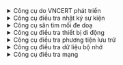 <details close>
<summary class="h6">Công cụ do VNCERT phát triển</summary>

<details close>
  <summary>0dayex-checker</summary>

0dayex-checker là công cụ kiểm tra lỗ hổng zeroday của Microsoft Exchange Server ([CVE-2022-41040](https://msrc.microsoft.com/update-guide/vulnerability/CVE-2022-41040) và [CVE-2022-41082](https://msrc.microsoft.com/update-guide/vulnerability/CVE-2022-41082)).

<details open>
  <summary>Hướng dẫn sử dụng 0dayex-checker</summary>

Tải xuống công cụ tại [đây](https://github.com/VNCERT-CC/0dayex-checker/releases):

![](images/Tools/VNCERT/0dayex/releases.png)

Chạy công cụ, nhập địa chỉ mail server vào ô đường dẫn và nhấn kiểm tra:

![](images/Tools/VNCERT/0dayex/15-23-55.png)

</details>
</details>

</details>

<details close>
<summary class="h6">Công cụ điều tra nhật ký sự kiện</summary>

<details close>
  <summary>Hayabusa</summary>

Hayabusa là một công cụ xử lý nhanh Windows Event Log, tạo timeline và tìm kiếm mối đe dọa do Yamato Security ở Nhật Bản phát triển. Nó được viết bằng Rust và hỗ trợ xử lý đa luồng. Hayabusa có thể chạy trên các hệ thống đang hoạt động để phân tích trực tiếp, bằng cách thu thập Event Logs từ một hoặc nhiều hệ thống để phân tích ngoại tuyến hoặc bằng cách chạy công cụ Hayabusa với Velociraptor để tìm kiếm mối đe dọa và ứng phó sự cố trên quy mô lớn. Báo cáo là một timeline trên CSV để dễ dàng phân tích trong Excel, Timeline Explorer, Elastic Stack, Timesketch, v.v...

![](images/Tools/Logs/Hayabusa/image-14-38-06.png)

Những chức năng chính của Hayabusa:

  * Săn lùng mối đe doạ trên quy mô doanh nghiệp trên nhiều nền tảng: Windows, Linux, MacOS,...
  * Tạo timeline dựa trên Windows Event Logs, hỗ trợ chuyển đổi Sigma rules thành Hayabusa rules.
  * Đánh giá, phân tích các kỹ thuật tấn công với MITRE ATT&CK Framework.
  * Phân tích trên Timeline Explorer, Elastic Stack, Excel,...

<details open>
  <summary>Hướng dẫn sử dụng Hayabusa</summary>

Tải xuống phiên bản mới nhất của Hayabusa tại [đây](https://github.com/Yamato-Security/hayabusa/releases).

Mở cửa sổ CMD/Powershell hoặc Windows Terminal, sau đó chạy tập tin thực thi.

Các option chính của Hayabusa:

```powershell
csv-timeline: Lưu timeline ở định dạng CSV.
json-timeline: Lưu timeline ở định dạng JSON/JSONL.
logon-summary: Xuất ra báo cáo tổng hợp về các lần logon trên hệ thống.
metrics: Xuất ra các chỉ số và tỉ lệ các sự kiện dựa trên Event ID.
pivot-keywords-list: Xuất ra các từ khoá nghi vấn cần điều tra
update-rules: Cập nhật tập luật từ Github.
level-tuning: Chỉnh sửa mức độ cảnh báo.
list-profiles: Hiển thị các output profiles có sẵn.
set-default-profile: Chỉnh sửa profile mặc định.
```

```powershell
Usage:
  hayabusa.exe help <COMMAND>
  hayabusa.exe <COMMAND> [OPTIONS]

Commands:
  csv-timeline         Save the timeline in CSV format
  json-timeline        Save the timeline in JSON/JSONL format
  logon-summary        Print a summary of successful and failed logons
  metrics              Print event ID metrics
  pivot-keywords-list  Create a list of pivot keywords
  update-rules         Update to the latest rules in the hayabusa-rules github repository
  level-tuning         Tune alert levels (default: ./rules/config/level_tuning.txt)
  set-default-profile  Set default output profile
  list-contributors    Print the list of contributors
  list-profiles        List the output profiles
  help                 Print this message or the help of the given subcommand(s)

Options:
      --no-color  Disable color output
  -q, --quiet     Quiet mode: do not display the launch banner
```

Khởi động phần mềm:

![](images/Tools/Logs/Hayabusa/image-14-50-34.png)

Tổng kết sau khi chạy công cụ:

![](images/Tools/Logs/Hayabusa/image-14-51-01.png)

Báo cáo HTML được xuất ra:

![](images/Tools/Logs/Hayabusa/image-14-51-16.png)

![](images/Tools/Logs/Hayabusa/image-14-51-31.png)

![](images/Tools/Logs/Hayabusa/image-14-51-36.png)

Phân tích với các công cụ:

![](images/Tools/Logs/Hayabusa/image-14-51-50.png)

![](images/Tools/Logs/Hayabusa/image-14-51-55.png)

![](images/Tools/Logs/Hayabusa/image-14-52-03.png)


</details>
</details>


<details close>
  <summary>APT-Hunter</summary>

APT-Hunter là công cụ Threat Hunting dựa trên Event Log của windows được tạo với mindset của purple team để cung cấp khả năng phát hiện các tấn công APT ẩn trong rất nhiều windows event logs để giảm thời gian phát hiện hoạt động đáng ngờ.

Công cụ hoạt động mà không cần phải có giải pháp phức tạp để phân tích cú pháp và phát hiện các cuộc tấn công trong nhật ký sự kiện của windows như giải pháp SIEM và trình thu thập logs.

![](images/Tools/Logs/APT-Hunter/image-04-52-23.png)

Những tính năng chính của APT-Hunter:

  * Phát hiện các hoạt động đáng ngờ nào mà ta không biết trước khi nó trở thành một sự cố lớn.
  * Phát hiện tấn công nhanh hơn, điều này sẽ làm giảm thời gian phản hồi để nhanh chóng ngăn chặn và loại bỏ các cuộc tấn công.
  * Báo cáo tương thích với timesketch để thực hiện phân tích dòng thời gian.
  * Điều tra nhiều máy chủ nhanh hơn trong khoảng thời gian ngắn.
  * Giúp ích cho điều tra viên trong những trường hợp không có nhiều thời gian để phân tích chuyên sâu.
  * Biến hàng triệu sự kiện thành hàng trăm sự kiện với mức độ nghiêm trọng có thể sử dụng làm bộ lọc.

<details open>
  <summary>Hướng dẫn sử dụng APT-Hunter</summary>

Điều đầu tiên cần làm trước khi sử dụng công cụ là thu thập Event Logs:

```powershell
# Để thu thập với định dạng EVTX, sử dụng script sau:
windows-log-collector-full-v3-EVTX.ps1 
# Để thu thập với định dạng CSV, sử dụng script sau: 
windows-log-collector-full-v3-CSV.ps1
```

Cài đặt các thư viện python cần thiết:
```powershell
python3 -m pip install -r Requirements.txt
```

```powershell
python3 APT-Hunter.py -h
usage: APT-Hunter.py [-h] [-p PATH] [-o OUT] [-t {csv,evtx}]
                     [--security SECURITY] [--system SYSTEM]
                     [--scheduledtask SCHEDULEDTASK] [--defender DEFENDER]
                     [--powershell POWERSHELL] [--powershellop POWERSHELLOP]
                     [--terminal TERMINAL] [--winrm WINRM] [--sysmon SYSMON]
 
optional arguments:
  -h, --help            show this help message and exit
  -p PATH, --path PATH  path to folder containing windows event logs generated by the APT-Hunter-Log-Collector.ps1
  -o OUT, --out OUT     output file name
  -t {csv,evtx}, --type {csv,evtx}
                        csv ( logs from get-eventlog or windows event log GUI
                        or logs from Get-WinEvent ) , evtx ( EVTX extension
                        windows event log )
  --security SECURITY   Path to Security Logs
  --system SYSTEM       Path to System Logs
  --scheduledtask SCHEDULEDTASK
                        Path to Scheduled Tasks Logs
  --defender DEFENDER   Path to Defender Logs
  --powershell POWERSHELL
                        Path to Powershell Logs
  --powershellop POWERSHELLOP
                        Path to Powershell Operational Logs
  --terminal TERMINAL   Path to TerminalServices LocalSessionManager Logs
  --winrm WINRM         Path to Winrm Logs
  --sysmon SYSMON       Path to Sysmon Logs
```
`-p`: địa chỉ trỏ đến thư mục chứa các Event Logs

`-o`: Tên của dự án

`-t`: Loại của log (ví dụ CSV hoặc EVTX)

Ví dụ:

```powershell
python3 APT-Hunter.py  -t evtx  -p /opt/wineventlogs/  -o Project1
 
python3 APT-Hunter.py  -t csv  -p /opt/wineventlogs/  -o Project1
 
python3 APT-Hunter.py  -t evtx  --security evtx/security.evtx -o Project2
```

</details>
</details>


<details close>
  <summary>LogonTracer</summary>

LogonTracer là một công cụ để điều tra các lần đăng nhập bằng cách trực quan hóa và phân tích nhật ký sự kiện Windows Active Directory. Công cụ này liên kết tên máy chủ (hoặc địa chỉ IP) và tên tài khoản được tìm thấy trong các sự kiện liên quan đến đăng nhập và hiển thị dưới dạng biểu đồ. Bằng cách này, có thể biết nỗ lực đăng nhập tài khoản nào xảy ra và máy chủ nào được sử dụng.

Những sự kiện mà LogonTracer hỗ trợ:

  * 4624: Đăng nhập thành công
  * 4625: Đăng nhập thất bại
  * 4768: Kerberos Authentication (TGT Request)
  * 4769: Kerberos Service Ticket (ST Request)
  * 4776: Xác thực NTLM
  * 4672: Đăng nhập với quyền đặc biệt

<details open>
  <summary>Hướng dẫn sử dụng LogonTracer</summary>

Sử dụng câu lệnh sau để khởi động LogonTracer:

```bash
$ python3 logontracer.py -r -o [PORT] -u [USERNAME] -p [PASSWORD] -s [IP Address]
```

```bash
-r: Khởi chạy máy chủ web
-o: Cổng dịch vụ máy chủ web hoạt động (ví dụ: 8080)
-u: Tên người dùng (Mặc định là “neo4j”)
-p: Mật khẩu
-s: Địa chỉ IP của máy chủ web (ví dụ: localhost)
```

Truy cập http://[[Địa chỉ của LogonTracer]]:8080, sử dụng tài khoản từ câu lệnh phía trên:

![](images/Tools/Logs/LogonTracer/image-17-04-10.png)

Upload evtx:

![](images/Tools/Logs/LogonTracer/image-17-04-55.png)

Sử dụng thanh điều hướng để tìm tên tài khoản, địa chỉ IP, event ID,...

![](images/Tools/Logs/LogonTracer/image-17-05-14.png)

Lọc thời gian:

![](images/Tools/Logs/LogonTracer/image-17-06-06.png)

</details>
</details>


<details close>
  <summary>Zircolite</summary>

Zircolite là công cụ viết bằng Python3, cho phép sử dụng SIGMA rules trên Windows Event Logs (định dạng EVTX và JSONL), Auditd và Sysmon với Linux.

Những chức năng chính của Zircolite:

  * Zircolite có thể được sử dụng trực tiếp trên endpoint được điều tra hoặc trong môi trường phân tích chuyên sâu / môi trường giả lập.
  * Nhanh và xử lý được lượng lớn dữ liệu cùng lúc
  * Sử dụng Sigma backend (SQLite)
  * Xuất kết quả sang nhiều định dạng khác nhau dựa trên các templates: JSON, CSV, JSONL, Splunk, Elastic, Zinc, Timesketch...

<details open>
  <summary>Hướng dẫn sử dụng Zircolite</summary>

Tải xuống công cụ tại [đây](https://github.com/wagga40/Zircolite), sau đó cài đặt các library với câu lệnh: `pip3 install -r requirements.txt`

Phân tích EVTX với bộ rule Windows Sysmon:

```powershell
# python3 zircolite.py --evtx <EVTX FOLDER or EVTX FILE> --ruleset <SIGMA RULESET> [--ruleset <OTHER RULESET>]
python3 zircolite.py --evtx sysmon.evtx --ruleset rules/rules_windows_sysmon.json
```

Phân tích Auditd / Sysmon cho Linux / JSONL hoặc NDJSON logs :

``` powershell
python3 zircolite.py --events auditd.log --ruleset rules/rules_linux.json --auditd
python3 zircolite.py --events sysmon.log --ruleset rules/rules_linux.json --sysmon4linux
python3 zircolite.py --events <JSON_FOLDER or JSON_FILE> --ruleset rules/rules_windows_sysmon.json --jsononly
```

Sử dụng miniGUI với option `--package`:

![](images/Tools/Logs/Zircolite/image-15-05-59.png)

Timeline các sự kiện đã được phát hiện:

![](images/Tools/Logs/Zircolite/image-15-09-09.png)

Ma trận MITRE ATT&CK:

![](images/Tools/Logs/Zircolite/image-15-09-32.png)

</details>
</details>

<details close>
  <summary>AppCompatCacheParser</summary>
  
AppCompatCacheParser là công cụ phân tích AppCompatCache (ShimCache). Hỗ trợ xử lý các tập tin bị khóa.

![](images/Tools/Logs/AppCompatCacheParser/image-04-45-19.png)

<details open>
  <summary>Hướng dẫn sử dụng AppCompatCacheParser</summary>

Tải xuống công cụ tại [đây](https://ericzimmerman.github.io/#!index.md).

Mở cửa sổ CMD với quyền Administrator.

Chạy AppCompatCacheParser với cửa sổ dòng lệnh CMD vừa mở:

```powershell
AppCompatCache Parser version 1.4.4.0

Author: Eric Zimmerman (saericzimmerman@gmail.com)
https://github.com/EricZimmerman/AppCompatCacheParser

        c               The ControlSet to parse. Default is to extract all control sets.
        f               Full path to SYSTEM hive to process. If this option is not specified, the live Registry will be used
        t               Sorts last modified timestamps in descending order

        csv             Directory to save CSV formatted results to. Required
        csvf            File name to save CSV formatted results to. When present, overrides default name

        debug           Debug mode
        dt              The custom date/time format to use when displaying timestamps. See https://goo.gl/CNVq0k for options. Default is: yyyy-MM-dd HH:mm:ss
        nl              When true, ignore transaction log files for dirty hives. Default is FALSE

Examples: AppCompatCacheParser.exe --csv c:\temp -t -c 2
          AppCompatCacheParser.exe --csv c:\temp --csvf results.csv

          Short options (single letter) are prefixed with a single dash. Long commands are prefixed with two dashes
```

![](images/Tools/Logs/AppCompatCacheParser/image-04-46-42.png)

Để bắt đầu phân tích, ta sẽ chạy câu lệnh sau:

```powershell
AppCompatCacheParser.exe -f C:\temp\muldwych\Content\C\Windows\System32\config\SYSTEM –csv c:\temp –dt yyyy-MM-ddTHH:mm:ss
```

  * Chạy AppCompatCacheParser.exe
  * -f yêu cầu chương trình sử dụng tập tin tại đường dẫn sau nó, ở ví dụ là `C:\temp\muldwych\Content\C\Windows\System32\config\SYSTEM`
  * –csv yêu cầu công cụ xuất dưới đuôi csv và tại thư mục đã nêu, tức là `c:\temp`
  * –dt yêu cầu công cụ sử dụng định dạng ngày/giờ tùy chỉnh khi xử lý thời gian, trong ví dụ là `yyyy-MM-ddTHH:mm:ss`

![](images/Tools/Logs/AppCompatCacheParser/image-04-50-09.png)

Sau đó chúng ta đã có tập tin csv để tiến hành điều tra chuyên sâu hơn:

![](images/Tools/Logs/AppCompatCacheParser/image-04-50-39.png)

Chúng ta có thể sử dụng Timeline Explorer hoặc Excel để mở tập tin trên.

![](images/Tools/Logs/AppCompatCacheParser/image-04-51-11.png)


</details>
</details>

<details close>
  <summary>Chainsaw</summary>

Chainsaw là công cụ hỗ trợ phân tích và phát hiện dấu hiệu tấn công hệ thống thông qua các đặc trưng từ Windows, ví udj như Event Logs và MFT.  Chainsaw cung cấp một phương pháp tìm kiếm nhanh chóng thông qua từ khóa và xác định mối đe doạ dựa trên Sigma rules.

![](images/Tools/Logs/Chainsaw/image-15-24-11.png)

Những chức năng chính của Chainsaw:

  * Săn tìm mối đe doạ dựa trên Sigma rules và các rule tuỳ chỉnh từ Chaisaw
  * Tìm kiếm và trích xuất các dấu vết bằng khớp chuỗi và biểu thức chính quy (regex).
  * Được viết bằng Rust, dựa trên thư viện [EVTX parser](https://github.com/omerbenamram/evtx)
  * Xuất kết quả với nhiều định dạng khác nhau: ASCII table, định dạng CSV và định dạng JSON

<details open>
  <summary>Hướng dẫn sử dụng Chainsaw</summary>

Tải xuống Chainsaw từ mục [releases](https://github.com/countercept/chainsaw/releases)

```powershell
  USAGE:
      chainsaw search [FLAGS] [OPTIONS] <pattern> [--] [path]...

  FLAGS:
      -h, --help            Prints help information
      -i, --ignore-case     Ignore the case when searching patterns
          --json            Print the output in json format
          --load-unknown    Allow chainsaw to try and load files it cannot identify
          --local           Output the timestamp using the local machine's timestamp
      -q                    Supress informational output
          --skip-errors     Continue to search when an error is encountered
      -V, --version         Prints version information

  OPTIONS:
          --extension <extension>...    Only search through files with the provided extension
          --from <from>                 The timestamp to search from. Drops any documents older than the value provided
      -o, --output <output>             The path to output results to
      -e, --regex <pattern>...          A string or regular expression pattern to search for
      -t, --tau <tau>...                Tau expressions to search with. e.g. 'Event.System.EventID: =4104'
          --timestamp <timestamp>       The field that contains the timestamp
          --timezone <timezone>         Output the timestamp using the timezone provided
          --to <to>                     The timestamp to search up to. Drops any documents newer than the value provided

  ARGS:
      <pattern>    A string or regular expression pattern to search for. Not used when -e or -t is specified
      <path>...    The paths containing event logs to load and hunt through
```

Tìm kiếm tất cả chuỗi "mimikatz" không phân biệt hoa thường:

```bash
./chainsaw search mimikatz -i evtx_attack_samples/
```

Tìm kiếm tất cả sự kiện đăng nhập với regex, xuất dưới dạng JSON:

```bash
./chainsaw search -e "DC[0-9].insecurebank.local" evtx_attack_samples --json
```

Tìm kiếm tất cả các tập tin evtx bằng Sigma rules để phát hiện tấn công:

```powershell
  $ ./chainsaw hunt -r rules/ evtx_attack_samples -s sigma/rules --mapping mappings/sigma-event-logs-all.yml --level critical

   ██████╗██╗  ██╗ █████╗ ██╗███╗   ██╗███████╗ █████╗ ██╗    ██╗
  ██╔════╝██║  ██║██╔══██╗██║████╗  ██║██╔════╝██╔══██╗██║    ██║
  ██║     ███████║███████║██║██╔██╗ ██║███████╗███████║██║ █╗ ██║
  ██║     ██╔══██║██╔══██║██║██║╚██╗██║╚════██║██╔══██║██║███╗██║
  ╚██████╗██║  ██║██║  ██║██║██║ ╚████║███████║██║  ██║╚███╔███╔╝
   ╚═════╝╚═╝  ╚═╝╚═╝  ╚═╝╚═╝╚═╝  ╚═══╝╚══════╝╚═╝  ╚═╝ ╚══╝╚══╝
      By Countercept (@FranticTyping, @AlexKornitzer)

  [+] Loading detection rules from: ../../rules/, /tmp/sigma/rules
  [+] Loaded 129 detection rules (198 not loaded)
  [+] Loading event logs from: ../../evtx_attack_samples (extensions: .evtx)
  [+] Loaded 268 EVTX files (37.5 MB)
  [+] Hunting: [========================================] 268/268

  [+] Group: Antivirus
  ┌─────────────────────┬────────────────────┬──────────┬───────────┬─────────────┬────────────────────────────────┬──────────────────────────────────┬────────────────────┐
  │      timestamp      │     detections     │ Event ID │ Record ID │  Computer   │          Threat Name           │           Threat Path            │        User        │
  ├─────────────────────┼────────────────────┼──────────┼───────────┼─────────────┼────────────────────────────────┼──────────────────────────────────┼────────────────────┤
  │ 2019-07-18 20:40:00 │ ‣ Windows Defender │ 1116     │ 37        │ MSEDGEWIN10 │ Trojan:PowerShell/Powersploit. │ file:_C:\AtomicRedTeam\atomic-   │ MSEDGEWIN10\IEUser │
  │                     │                    │          │           │             │ M                              │ red-team-master\atomics\T1056\   │                    │
  │                     │                    │          │           │             │                                │ Get-Keystrokes.ps1               │                    │
  ├─────────────────────┼────────────────────┼──────────┼───────────┼─────────────┼────────────────────────────────┼──────────────────────────────────┼────────────────────┤
  │ 2019-07-18 20:53:31 │ ‣ Windows Defender │ 1117     │ 106       │ MSEDGEWIN10 │ Trojan:XML/Exeselrun.gen!A     │ file:_C:\AtomicRedTeam\atomic-   │ MSEDGEWIN10\IEUser │
  │                     │                    │          │           │             │                                │ red-team-master\atomics\T1086\   │                    │
  │                     │                    │          │           │             │                                │ payloads\test.xsl                │                    │
  └─────────────────────┴────────────────────┴──────────┴───────────┴─────────────┴────────────────────────────────┴──────────────────────────────────┴────────────────────┘

  [+] Group: Log Tampering
  ┌─────────────────────┬───────────────────────────────┬──────────┬───────────┬────────────────────────────────┬───────────────┐
  │      timestamp      │          detections           │ Event ID │ Record ID │            Computer            │     User      │
  ├─────────────────────┼───────────────────────────────┼──────────┼───────────┼────────────────────────────────┼───────────────┤
  │ 2019-01-20 07:00:50 │ ‣ Security Audit Logs Cleared │ 1102     │ 32853     │ WIN-77LTAPHIQ1R.example.corp   │ Administrator │
  └─────────────────────┴───────────────────────────────┴──────────┴───────────┴────────────────────────────────┴───────────────┘

  [+] Group: Sigma
  ┌─────────────────────┬────────────────────────────────┬───────┬────────────────────────────────┬──────────┬───────────┬──────────────────────────┬──────────────────────────────────┐
  │      timestamp      │           detections           │ count │     Event.System.Provider      │ Event ID │ Record ID │         Computer         │            Event Data            │
  ├─────────────────────┼────────────────────────────────┼───────┼────────────────────────────────┼──────────┼───────────┼──────────────────────────┼──────────────────────────────────┤
  │ 2019-04-29 20:59:14 │ ‣ Malicious Named Pipe         │ 1     │ Microsoft-Windows-Sysmon       │ 18       │ 8046      │ IEWIN7                   │ ---                              │
  │                     │                                │       │                                │          │           │                          │ Image: System                    │
  │                     │                                │       │                                │          │           │                          │ PipeName: "\\46a676ab7f179e511   │
  │                     │                                │       │                                │          │           │                          │ e30dd2dc41bd388"                 │
  │                     │                                │       │                                │          │           │                          │ ProcessGuid: 365ABB72-D9C4-5CC   │
  │                     │                                │       │                                │          │           │                          │ 7-0000-0010EA030000              │
  │                     │                                │       │                                │          │           │                          │ ProcessId: 4                     │
  │                     │                                │       │                                │          │           │                          │ RuleName: ""                     │
  │                     │                                │       │                                │          │           │                          │ UtcTime: "2019-04-29 20:59:14.   │
  │                     │                                │       │                                │          │           │                          │ 430"                             │
  ├─────────────────────┼────────────────────────────────┼───────┼────────────────────────────────┼──────────┼───────────┼──────────────────────────┼──────────────────────────────────┤
  │ 2019-04-30 20:26:51 │ ‣ CobaltStrike Service         │ 1     │ Microsoft-Windows-Sysmon       │ 13       │ 9806      │ IEWIN7                   │ ---                              │
  │                     │ Installations in Registry      │       │                                │          │           │                          │ Details: "%%COMSPEC%% /b /c st   │
  │                     │                                │       │                                │          │           │                          │ art /b /min powershell.exe -no   │
  │                     │                                │       │                                │          │           │                          │ p -w hidden -noni -c \"if([Int   │
  │                     │                                │       │                                │          │           │                          │ Ptr]::Size -eq 4){$b='powershe   │
  │                     │                                │       │                                │          │           │                          │ ll.exe'}else{$b=$env:windir+'\   │
  │                     │                                │       │                                │          │           │                          │ \syswow64\\WindowsPowerShell\\   │
  │                     │                                │       │                                │          │           │                          │ v1.0\\powershell.exe'};$s=New-   │
  │                     │                                │       │                                │          │           │                          │ Object System.Diagnostics.Proc   │
  │                     │                                │       │                                │          │           │                          │ essStartInfo;$s.FileName=$b;$s   │
  │                     │                                │       │                                │          │           │                          │ .Arguments='-noni -nop -w hidd   │
  │                     │                                │       │                                │          │           │                          │ en -c &([scriptblock]::create(   │
  │                     │                                │       │                                │          │           │                          │ (New-Object IO.StreamReader(Ne   │
  │                     │                                │       │                                │          │           │                          │ w-Object IO.Compression.GzipSt   │
  │                     │                                │       │                                │          │           │                          │ ream((New-Object IO.MemoryStre   │
  │                     │                                │       │                                │          │           │                          │ am(,[Convert]::FromBase64Strin   │
  │                     │                                │       │                                │          │           │                          │ g(''H4sIAIuvyFwCA7VW+2/aSBD+OZ   │
  │                     │                                │       │                                │          │           │                          │ H6P1...                          │
  │                     │                                │       │                                │          │           │                          │ (use --full to show all content) │
  │                     │                                │       │                                │          │           │                          │ EventType: SetValue              │
  │                     │                                │       │                                │          │           │                          │ Image: "C:\\Windows\\system32\   │
  │                     │                                │       │                                │          │           │                          │ \services.exe"                   │
  │                     │                                │       │                                │          │           │                          │ ProcessGuid: 365ABB72-2586-5CC   │
  │                     │                                │       │                                │          │           │                          │ 9-0000-0010DC530000              │
  │                     │                                │       │                                │          │           │                          │ ProcessId: 460                   │
  │                     │                                │       │                                │          │           │                          │ RuleName: ""                     │
  │                     │                                │       │                                │          │           │                          │ TargetObject: "HKLM\\System\\C   │
  │                     │                                │       │                                │          │           │                          │ urrentControlSet\\services\\he   │
  │                     │                                │       │                                │          │           │                          │ llo\\ImagePath"                  │
  │                     │                                │       │                                │          │           │                          │ UtcTime: "2019-04-30 20:26:51.   │
  │                     │                                │       │                                │          │           │                          │ 934"                             │
  ├─────────────────────┼────────────────────────────────┼───────┼────────────────────────────────┼──────────┼───────────┼──────────────────────────┼──────────────────────────────────┤
  │ 2019-05-12 12:52:43 │ ‣ Meterpreter or Cobalt        │ 1     │ Service Control Manager        │ 7045     │ 10446     │ IEWIN7                   │ ---                              │
  │                     │ Strike Getsystem Service       │       │                                │          │           │                          │ AccountName: LocalSystem         │
  │                     │ Installation                   │       │                                │          │           │                          │ ImagePath: "%COMSPEC% /c ping    │
  │                     │                                │       │                                │          │           │                          │ -n 1 127.0.0.1 >nul && echo 'W   │
  │                     │                                │       │                                │          │           │                          │ inPwnage' > \\\\.\\pipe\\WinPw   │
  │                     │                                │       │                                │          │           │                          │ nagePipe"                        │
  │                     │                                │       │                                │          │           │                          │ ServiceName: WinPwnage           │
  │                     │                                │       │                                │          │           │                          │ ServiceType: user mode service   │
  │                     │                                │       │                                │          │           │                          │ StartType: demand start          │
  ├─────────────────────┼────────────────────────────────┼───────┼────────────────────────────────┼──────────┼───────────┼──────────────────────────┼──────────────────────────────────┤
  │ 2019-06-21 07:35:37 │ ‣ Dumpert Process Dumper       │ 1     │ Microsoft-Windows-Sysmon       │ 11       │ 238375    │ alice.insecurebank.local │ ---                              │
  │                     │                                │       │                                │          │           │                          │ CreationUtcTime: "2019-06-21 0   │
  │                     │                                │       │                                │          │           │                          │ 6:53:03.227"                     │
  │                     │                                │       │                                │          │           │                          │ Image: "C:\\Users\\administrat   │
  │                     │                                │       │                                │          │           │                          │ or\\Desktop\\x64\\Outflank-Dum   │
  │                     │                                │       │                                │          │           │                          │ pert.exe"                        │
  │                     │                                │       │                                │          │           │                          │ ProcessGuid: ECAD0485-88C9-5D0   │
  │                     │                                │       │                                │          │           │                          │ C-0000-0010348C1D00              │
  │                     │                                │       │                                │          │           │                          │ ProcessId: 3572                  │
  │                     │                                │       │                                │          │           │                          │ RuleName: ""                     │
  │                     │                                │       │                                │          │           │                          │ TargetFilename: "C:\\Windows\\   │
  │                     │                                │       │                                │          │           │                          │ Temp\\dumpert.dmp"               │
  │                     │                                │       │                                │          │           │                          │ UtcTime: "2019-06-21 07:35:37.   │
  │                     │                                │       │                                │          │           │                          │ 324"                             │
  └─────────────────────┴────────────────────────────────┴───────┴────────────────────────────────┴──────────┴───────────┴──────────────────────────┴──────────────────────────────────┘
```

</details>
</details>

<details close>
  <summary>Event Log Observer</summary>

Event Log Observer là công cụ giúp nhanh chóng tìm và phân tích các cảnh báo bảo mật, sự cố và các sự kiện khác trong hệ điều hành Microsoft Windows. Với Event Log Observer, ta có thể trích xuất dữ liệu cần thiết bằng cú pháp truy vấn SQLite và nâng cao hiệu quả phân tích Event Logs.

Những chức năng chính của Event Log Observer:

  * Điều hướng dễ dàng và trực quan hóa dữ liệu
  * Sử dụng SQL để đọc event logs
  * Sử dụng cho nhiều loại log khác nhau
  * Hỗ trợ tìm kiếm thông tin nhanh chóng

<details open>
  <summary>Hướng dẫn sử dụng Event Log Observer</summary>

Tải xuóng công cụ: [Event Log Observer](https://lizard-labs.com/event_log_observer.aspx)

Giao diện Dashboard của Event Log Observer:

![](images/Tools/Logs/Event-Log-Observer/image-15-57-42.png)

Tìm kiếm thông tin từ Event Log:

![](images/Tools/Logs/Event-Log-Observer/image-15-58-18.png)

</details>
</details>

<details close>
  <summary> Log Parser Lizard</summary>

Công cụ truy vấn dữ liệu và phân tích Event log cho phép dễ dàng trích xuất thông tin có giá trị bằng sức mạnh của các lệnh truy vấn SQL. Với Log Parser Lizard, ta có thể dễ dàng phân tích các system hoặc application logs khác nhau, sau đó thực hiện các truy vấn SQL đối với chúng.

Những chức năng chính của  Log Parser Lizard:

  * Sử dụng truy vấn SQL để đọc log
  * Web API Server
  * Lọc dữ liệu và xử lý khối lượng log lớn
  * Xuất ra nhiều định dạng: XLS, XLSX, PDF, RTF, TXT, MHT, CSV, HTML,...

<details open>
  <summary>Hướng dẫn sử dụng  Log Parser Lizard</summary>

Sử dụng câu lệnh SQL để xử lý dữ liệu mà không cần lưu vào database:

![](images/Tools/Logs/Log-Parser-Lizard/animation.gif)

```SQL
SELECT DISTINCT src-ip FROM firewall.log WHERE action='DROP'

SELECT TOP 100 * FROM c:\webserver.log WHERE sc-status <> 200

SELECT cs-uri-stem FROM c:\InetPub\Logs\ex*.log
GROUP BY cs-uri-stem HAVING COUNT(*) > 50

SELECT to_lowercase(extract_extension(cs-uri-stem)) AS PageType, SUM(sc-bytes)
FROM ex131118.log, ex131119.log GROUP BY PageType 
```

</details>
</details>

</details>

<details close>
  <summary class="h6">Công cụ săn tìm mối đe doạ</summary>
  
  <details close>
    <summary>THOR Lite</summary>
  
  THOR Lite là một IOC và YARA scanner đa nền tảng, nhanh và linh hoạt. THOR Lite là phiên bản rút gọn và miễn phí của THOR.
  
  THOR Lite bao gồm module quét tập tin hệ thống cũng như các tiến trình và các chương trình "autorun" trên nhiều nền tảng.
  
  Những tính năng chính của THOR Lite:
  
    * Scanner miễn phí cho Windows, Linux and macOS
    * Bộ luật mã nguồn mở được biên dịch và mã hoá
    * Công cụ cập nhật để tải xuống phiên bản mới nhất
    * Quét với luật và IOC tự viết
    * Nhiều loại kết quả scan: tập tin text, SYSLOG (udp/tcp/tcp+tls), tập tin JSON, JSON thông qua Syslog
    * Hạn chế sử dụng CPU, không gây nghẽn hệ thống
  
  ![](images/Tools/Threat-hunt/THOR-Lite/image-10-27-10.png)
  
  <details open>
    <summary>Hướng dẫn sử dụng THOR Lite</summary>
  
    * https://www.nextron-systems.com/thor-lite/
    * https://www.nextron-systems.com/download-thor-lite/
    * Đăng ký với email để tải xuống THOR Lite và license.
    * Giải nén thư mục, di chuyển nó tới vị trí cần thiết.
    * Di chuyển license vào thư mục thor10lite-win-pack.
    * Khởi động THOR bằng chương trình thor64-lite.exe và thor-lite.exe
  
  ![](images/Tools/Threat-hunt/THOR-Lite/image-10-26-56.png)
  
  </details>
  </details>
  
  <details close>
    <summary>Fastfinder</summary>
  
  FastFinder là công cụ được tạo ra để tìm kiếm mối đe dọa (threat hunting), forensics trực tiếp trên nền tảng Windows và Linux. Nó tập trung vào liệt kê endpoint và tìm tập tin đáng ngờ dựa trên các tiêu chí khác nhau.
  
  ![](images/Tools/Threat-hunt/Fastfinder/Image-4-22-46.png)
  
  Những chức năng chính của Fastfinder:
  
    * file path / name
    * md5 / sha1 / sha256 checksum
    * Chuỗi đơn giản
    * Điều kiện phức tạp dựa trên YARA
  
  <details open>
    <summary>Hướng dẫn sử dụng Fastfinder</summary>
  
  Tải file thực thi của công cụ tại [đây](https://github.com/codeyourweb/fastfinder/releases), sau đó chạy chương trình qua CLI bằng quyền user hoặc admin
  
  ```powershell
    ___       __  ___  ___         __   ___  __
   |__   /\  /__`  |  |__  | |\ | |  \ |__  |__)
   |    /~~\ .__/  |  |    | | \| |__/ |___ |  \
  
    2021-2022 | Jean-Pierre GARNIER | @codeyourweb
    https://github.com/codeyourweb/fastfinder  
  
  usage: fastfinder [-h|--help] [-c|--configuration "<value>"] [-b|--build
                    "<value>"] [-o|--output "<value>"] [-n|--no-window]
                    [-u|--no-userinterface] [-v|--verbosity <integer>]
                    [-t|--triage]
  
                    Incident Response - Fast suspicious file finder
  
  Arguments:
  
    -h  --help              Print help information
    -c  --configuration     Fastfind configuration file. Default:
    -b  --build             Output a standalone package with configuration and
                            rules in a single binary
    -o  --output            Save fastfinder logs in the specified file
    -n  --no-window         Hide fastfinder window
    -u  --no-userinterface  Hide advanced user interface
    -v  --verbosity         File log verbosity
                                   | 4: Only alert
                                   | 3: Alert and errors
                                   | 2: Alerts,errors and I/O operations
                                   | 1: Full verbosity)
                                  . Default: 3
    -t  --triage            Triage mode (infinite run - scan every new file in
                            the input path directories). Default: false
  ```
  
  </details>
  </details>
  
  <details close>
    <summary>Fenrir</summary>
  
  Fenrir là một bash script với vai trò là IOC Scanner đơn giản. Nó cho phép quét các hệ thống Linux/Unix/OSX để tìm các Indicators of Compromise (IOC).
  
  ![](images/Tools/Threat-hunt/Fenrir/Image-4-26-46.png)
  
  Những tính năng chính của Fenrir:
  
    * Bash Script
    * Không cần cài đặt agent hoặc phần mềm
    * Sử dụng công cụ phổ biến để trích xuất các nội dung thuộc tính (ví dụ md5sum, grep, stat ở nhiều chế độ khác nhau)
    * Có thể chạy trên mọi Linux / Unix / OS X với Bash
    * Sử dụng ít tài nguyên
    * Loại trừ thông minh (kích cỡ file, extension, các thư mục loại trừ) tăng tốc quá trình quét
  
  <details open>
    <summary>Hướng dẫn sử dụng Fenrir</summary>
  
  ```bash
  ./fenrir.sh "ĐỊA CHỈ THƯ MỤC"
  ```
  
  Tất cả các cài đặt có thể được định điều chỉnh trong header của script.
  
  ![](images/Tools/Threat-hunt/Fenrir/Image-4-33-51.png)
  
  </details>
  </details>
  
  <details close>
    <summary>Loki</summary>
    
  Fenrir là một IOC Scanner đơn giản dựa trên 4 nguyên tắc: tên tập tin, yara rule, kiểm tra hash, kiểm tra kết nối đến C2 Server.
  
  ![](images/Tools/Threat-hunt/Loki/image-09-43-04.png)
  
  Những tính năng khác của Loki:
    * Kiểm tra tính nguyên vẹn của hệ thống (thông qua --reginfs)
    * Kiểm tra tiến trình bất thường (dựa trên [Sysforensics](http://goo.gl/P99QZQ))
    * Giải nén và quét SWF
    * Kiểm tra SAM dump
  
  <details open>
    <summary>Hướng dẫn sử dụng Loki</summary>
  
    * Tải xuống phiên bản mới nhất của LOKI tại [releases](https://github.com/Neo23x0/Loki/releases)
    * Giải nén bộ công cụ
    * Chạy loki-upgrader.exe trên hệ thống có kết nối internet để cập nhật các đặc trưng mới nhất 
    * Di chuyển bộ công cụ tới hệ thống mục tiêu cần quét: USB, ổ cứng di động, network share, copy thư mục tới máy mục tiêu,...
    * Mở cửa số "cmd.exe" với quyền Administrator và chạy LOKI từ đó (Ta có thể chạy LOKI mà không cần quyền Administrator nhưng một số kiểm tra sẽ bị tắt và một số mục tiêu quét sẽ không thể truy cập được)
  
  ```powershell
  usage: loki.py [-h] [-p path] [-s kilobyte] [-l log-file] [-r remote-loghost]
                 [-t remote-syslog-port] [-a alert-level] [-w warning-level]
                 [-n notice-level] [--allhds] [--alldrives] [--printall]
                 [--allreasons] [--noprocscan] [--nofilescan] [--vulnchecks]
                 [--nolevcheck] [--scriptanalysis] [--rootkit] [--noindicator]
                 [--dontwait] [--intense] [--csv] [--onlyrelevant] [--nolog]
                 [--update] [--debug] [--maxworkingset MAXWORKINGSET]
                 [--syslogtcp] [--logfolder log-folder] [--nopesieve]
                 [--pesieveshellc] [--nolisten]
                 [--excludeprocess EXCLUDEPROCESS] [--force]
  
  Loki - Simple IOC Scanner
  
  optional arguments:
    -h, --help            show this help message and exit
    -p path               Path to scan
    -s kilobyte           Maximum file size to check in KB (default 5000 KB)
    -l log-file           Log file
    -r remote-loghost     Remote syslog system
    -t remote-syslog-port
                          Remote syslog port
    -a alert-level        Alert score
    -w warning-level      Warning score
    -n notice-level       Notice score
    --allhds              Scan all local hard drives (Windows only)
    --alldrives           Scan all drives (including network drives and
                          removable media)
    --printall            Print all files that are scanned
    --allreasons          Print all reasons that caused the score
    --noprocscan          Skip the process scan
    --nofilescan          Skip the file scan
    --vulnchecks          Run the vulnerability checks
    --nolevcheck          Skip the Levenshtein distance check
    --scriptanalysis      Statistical analysis for scripts to detect obfuscated
                          code (beta)
    --rootkit             Skip the rootkit check
    --noindicator         Do not show a progress indicator
    --dontwait            Do not wait on exit
    --intense             Intense scan mode (also scan unknown file types and
                          all extensions)
    --csv                 Write CSV log format to STDOUT (machine processing)
    --onlyrelevant        Only print warnings or alerts
    --nolog               Don't write a local log file
    --update              Update the signatures from the "signature-base" sub
                          repository
    --debug               Debug output
    --maxworkingset MAXWORKINGSET
                          Maximum working set size of processes to scan (in MB,
                          default 100 MB)
    --syslogtcp           Use TCP instead of UDP for syslog logging
    --logfolder log-folder
                          Folder to use for logging when log file is not
                          specified
    --nopesieve           Do not perform pe-sieve scans
    --pesieveshellc       Perform pe-sieve shellcode scan
    --nolisten            Dot not show listening connections
    --excludeprocess EXCLUDEPROCESS
                          Specify an executable name to exclude from scans, can
                          be used multiple times
    --force               Force the scan on a certain folder (even if excluded
                          with hard exclude in LOKI's code
  ```
  
  </details>
  </details>
  
  <details close>
    <summary>recon</summary>
  
  recon là công cụ index metadata đa chức năng tập trung vào loại nội dung.
  
  Chúng ta có thể dùng recon như:
    * `find` với khả năng sử dụng các query phức tạp của SQL
    * Công cụ điều tra số: Tìm kiếm các tập tin khớp với điều kiện từ đơn giản đến phức tạp trên máy mục tiêu
    * Công cụ phát hiện và thu thập những phần mềm hoặc nội dung độc hại
  
  `$ DATABASE_URL=sqlite::memory: recon <..args..>`
  
  <details open>
    <summary>Hướng dẫn sử dụng recon</summary>
  
  Tạo một tập tin cấu hình chứa cá thông tin cần tìm kiếm:
  
  ```yaml
  # ...
    computed_fields:
      byte_type: true
      is_binary: true
      file_magic: true
      # crc32: true
      sha256: true
      sha512: true
      simhash: true
  ```
  
  Chỉ tìm tập tin binary:
  
  ```powershell
  recon -c config.yaml -q 'select path from files where is_binary = 1'
  ```
  
  Tạo danh sách chứa các thông tin của tập tin
  
  ```powershell
  recon -c config.yaml -q 'select path,sha256,sha512 from files'
  ```
  
  
  Xuất mọi thứ
  
  ```powershell
  recon -c config.yaml -q 'select * from files' --csv
  ```
  
  </details>
  </details>
  
  </details>  

<details close>
<summary class="h6">Công cụ điều tra thiết bị di động</summary>

<details close>
  <summary>MobSF</summary>

Mobile Security Framework (MobSF) là một công cụ phân tích phần mềm độc hại trên các hệ điều hành di động (IOS, Android, Windows) có khả năng thực hiện phân tích tĩnh và động.

![](images/Tools/Mobile/MobSF/logo.png)

Các tính năng chính của MobSF:
  * Phân tích tĩnh - Android
  * Phân tích tĩnh - Android dưới dạng Source Tree
  * Phân tích tĩnh - iOS
  * Phân tích động - Android APK
  * Kiểm tra Web API

<details open>
  <summary>Hướng dẫn sử dụng MobSF</summary>

Để cài đặt công cụ:
```powershell
git clone https://github.com/MobSF/Mobile-Security-Framework-MobSF.git
cd Mobile-Security-Framework-MobSF
setup.bat
```

Để chạy công cụ:
```powershell
run.bat 127.0.0.1:8000
```

Phân tích tĩnh - Android

![](images/Tools/Mobile/MobSF/android-static.gif)

Phân tích tĩnh - Android dưới dạng Source Tree

![](images/Tools/Mobile/MobSF/android-source.gif)

Phân tích tĩnh - iOS

![](images/Tools/Mobile/MobSF/ios-static.gif)

Phân tích động - Android APK

![](images/Tools/Mobile/MobSF/android-dynamic.gif)

Kiểm tra Web API

![](images/Tools/Mobile/MobSF/web-api.gif)

</details>
</details>

<details close>
  <summary>Andriller</summary>

Andriller là một bộ công cụ điều tra dành cho điện thoại. Công cụ này có thể thực hiện lấy dữ liệu trên hệ điều hành Android mà không ảnh hưởng đến thiết bị. Nó có thể xuất báo cáo dưới định dạng HTML và Excel.

Các tính năng chính của Andriller:
  * Khai thác và giải mã dữ liệu.
  * Trích xuất dữ liệu của thiết bị chưa root bằng Android Backup (Phiên bản Android 4.x).
  * Trích xuất dữ liệu với quyền root: root adb deamon, chế độ khôi phục CWM hoặc SU (Superuser/SuperSU).
  * Phân tích cú pháp và giải mã dữ liệu cho: Thư mục, tập tin Tarball (từ bản sao lưu nanddroid) và Sao lưu Android (tệp backup.ab).
  * Giải mã cơ sở dữ liệu của ứng dụng Android. 
  * Giải mã cơ sở dữ liệu WhatsApp được mã hóa (.crypt thành .crypt12, phải có *key* phù hợp).
  * Bẻ khóa màn hình cho Pattern, mã PIN, Mật khẩu.
  * Giải nén các tập tin sao lưu Android.
  * Chụp màn hình hiển thị của thiết bị.

<details open>
  <summary>Hướng dẫn sử dụng Andriller</summary>

Yêu cầu của công cụ:

```
Python 3.6-3.10 (64-bit)
adb
python3-tk
```

[Ubuntu/Debian] Cài đặt từ terminal: `sudo apt-get install android-tools-adb python3-tk`

[Mac] Cài đặt từ Homebrew: `brew install android-platform-tools`

[Windows]: Đã bao gồm trong bộ công cụ.

Cài đặt:

Tạo một môi trường ảo bằng python3:

```powershell
python3 -m venv env
```

Kích hoạt môi trường ảo:

Linux: `source env/bin/activate`
Windows: `.\env\Scripts\activate`

Cài đặt/Cập nhật Andriller với PIP:

```powershell
pip install andriller -U
```

Khởi động công cụ:

```powershell
python -m andriller
```

</details>
</details>

<details close>
  <summary>ALEAPP</summary>

ALEAPP là công cụ hỗ trợ phân tích Android Logs Events và Protobuf. Công cụ có thể phân tích ổ cứng logic, trích xuất tar và zip cũng như xuất báo cáo ở định dạng html và csv.

![](images/Tools/Mobile/ALEAPP/aleapp.png)

Các tính năng chính của ALEAPP:
  * Hỗ trợ phân tích các sự kiện và tài khoản trong Wellbeing Android database
  * Hỗ trợ phân tích sự kiện UsageStats dưới dạng XML và protobuf.

<details open>
  <summary>Hướng dẫn sử dụng ALEAPP</summary>

Yêu cầu hệ thống:

```
Python 3.7.4 hoặc cao hơn
pip install six
pip install PySimpleGUI
```

Thông tin tài khoản được trích xuất từ protobuf:

![](images/Tools/Mobile/ALEAPP/14-30-44.png)

Báo cáo sự kiện Wellbeing Android:

![](images/Tools/Mobile/ALEAPP/14-30-52.png)

Báo cáo CSV:

![](images/Tools/Mobile/ALEAPP/14-31-05.png)

</details>
</details>

<details close>
  <summary>iLEAPP</summary>

iLEAPP là công cụ phân tích Logs, Events và Plists. Hỗ trợ iOS/iPadOS 11, 12, 13 và 14. công cụ có thể phân tích trực tiếp từ tệp .tar/.zip đã nén hoặc thư mục đã giải nén hoặc thư mục sao lưu iTunes/Finder.

Các tính năng chính của iLEAPP:
  * Logs cài đặt của thiết bị.
  * Thông báo của iOS 12 và 13.
  * Thông tin build (phiên bản iOS,...).
  * Thông tin dịch vụ di động (IMEI, số điện thoại,...).
  * Danh sách biểu tượng.
  * Tên người dùng và máy tính mà thiết bị iOS đã kết nối.

<details open>
  <summary>Hướng dẫn sử dụng iLEAPP</summary>

Cài đặt môi trường: `py -m pip install -r requirements.txt`

Với linux, ta cần cài đặt `tkinter`: `sudo apt-get install python3-tk`

Chạy công cụ với Command line interface (CLI):

```bash
$ python ileapp.py -t <zip | tar | fs | gz> -i <path_to_extraction> -o <path_for_report_output>
```

Chạy công cụ với Graphical User Interface (GUI):

```bash
$ python ileappGUI.py 
```

Mở hướng dẫn:

```bash
$ python ileapp.py --help
```

</details>
</details>

</details>

<details close>
<summary class="h6">Công cụ điều tra phương tiện lưu trữ</summary>

<details close>
  <summary>AccessData FTK Imager</summary>

FTK Imager là ứng dụng được phát triển bởi công ty AccessData. Đây là một trong những công ty cung cấp những công cụ phục vụ công tác Computer Forensics tốt nhất hiện này.

FTK Imager được gắn liền với sự phát triển của FTK (Forensic Toolkits) cũng được phát triển bởi AccessData. Hiểu đơn giản, FTK Imager có nhiệm vụ tạo tệp tin ảnh để phục vụ cho FTK phân tích được hiệu quả và nhanh chóng (Hiện nay FTK Imager đã bổ sung nhiều định dạng tệp tin phổ biến để tệp tin ảnh có thể được sử dụng trên nhiều ứng dụng Forensic khác).

FTK Imager có nhiệm vụ chính là tạo tệp tin ảnh, hay hiểu là tạo một tệp tin phản ánh chính xác từng bit (bit by bit) một phần hoặc toàn bộ bộ nhớ. Nguyên do phải tạo file ảnh là để đảm bảo tính nguyên vẹn của chứng cứ được thu thập theo thủ tục tố tụng hình sự. Không chỉ vậy, ứng dụng này còn có khả năng trích xuất dữ liệu trực tiếp từ RAM trên các hệ thống đang hoạt động (Live)

![](images/Tools/Disk/FTK-Imager/image-11-19-54.png)

<details open>
  <summary>Hướng dẫn sử dụng AccessData FTK Imager</summary>

Chọn File – Add Evidence Item để lựa chọn nguồn tạo tệp tin ảnh:

![](images/Tools/Disk/FTK-Imager/image-11-20-34.png)

Select Source

![](images/Tools/Disk/FTK-Imager/image-11-21-46.png)

Tùy vào nguồn muốn tạo ảnh:

+ Physical Drive (ổ đĩa vật lý): Là các thiết bị lưu trữ dữ liệu điện tử như: Ổ cứng máy tính, ổ cứng thể răn, thẻ nhớ v.v…).

+ Logical Drive (ổ đĩa logic):Là các phân vùng dữ liệu được tạo ra từ các ổ đĩa vật lý

+ Image File (File ảnh): Là file ảnh đã được tạo sẵn thường được định dạng dưới dạng “.dd”, “.SMART”, “.E01”…

+ Contents of a Folder (nội dung trong Folder): Đây là trường hợp ta lựa chọn khi ta biết chính xác địa điểm ta cần phân tích, khi sử dụng lựa chọn này, FTK Imager yêu cầu ta điều hướng chọn vùng cần phân tích sau đó nó sẽ tự khoanh vùng để tiến hành tạo tệp tin ảnh vùng đó.

Trong phần này, ta chọn Physical Drive để tiến hành tạo tệp tin ảnh thiết bị lưu trữ:

![](images/Tools/Disk/FTK-Imager/image-11-21-25.png)

Chọn Finish, FTK Imager sẽ đọc và hiển thị nội dung của thiết bị lưu trữ:

![](images/Tools/Disk/FTK-Imager/image-11-21-57.png)

Chọn Export Logical image (AD1) như hình:

![](images/Tools/Disk/FTK-Imager/image-11-22-28.png)

Chọn Add và điền các thông tin cần thiết.

![](images/Tools/Disk/FTK-Imager/image-11-22-40.png)

Chọn Next và thiết lập tên cũng như nơi lữu trữ tệp tin ảnh.

![](images/Tools/Disk/FTK-Imager/image-11-22-55.png)

Có thể sử dụng chức năng nén hoặc mã hóa dữ liệu nếu cần. Chọn Finish và Start để bắt đầu tiến hành tạo tệp tin ảnh.

Sau khi tệp tin ảnh được tạo xong, cần kiểm tra lại các thông tin trong hộp thoại Drive/Image Verify Results. Nếu mã **MD5** và **SHA1** cho kết quả *Match*. Tệp tin ảnh đã được tạo thành công.

</details>
</details>

<details close>
<summary>Bitscout</summary>

Bitscout là một công cụ xây dựng Live OS có thể tùy chỉnh được viết bằng Bash. Mục đích chính của công cụ là giúp các chuyên gia bảo mật nhanh chóng tạo tập tin ảnh hỗ trợ điều tra từ xa của riêng mình.  Bitscout là công cụ mã nguồn mở và miễn phí.

![](images/Tools/Disk/Bitscout/image-02-00-08.png)

Trong hầu hết các cuộc tấn công mạng, chủ sở hữu hợp pháp của các hệ thống bị xâm nhập là nạn nhân của những thủ phạm không xác định. Nạn nhân thường đồng ý hợp tác và giúp các nhà nghiên cứu bảo mật tìm ra cách thức lây nhiễm hoặc các chi tiết khác về kẻ tấn công. Tuy nhiên, các nhà nghiên cứu cho rằng việc di chuyển khoảng cách xa để thu thập các bằng chứng quan trọng như các mẫu phần mềm độc hại từ các máy tính bị nhiễm có thể dẫn đến các cuộc điều tra tốn kém và trì trệ. Càng mất nhiều thời gian để tìm hiểu về một cuộc tấn công thì càng mất nhiều thời gian hơn trước khi người dùng được bảo vệ và xác định được thủ phạm. Tuy nhiên, các phương án thay thế đều cần đến các công cụ đắt tiền và kiến thức về cách vận hành chúng hoặc nguy cơ lây nhiễm hay làm mất bằng chứng bằng việc di chuyển nó giữa các máy tính.

Để giải quyết vấn đề này, ông Vitaly Kamluk, Giám đốc Nhóm Nghiên cứu và Phân tích Toàn cầu của Kaspersky Lab ở Châu Á Thái Bình Dương (APAC) đã tạo ra một công cụ kĩ thuật số nguồn mở có thể thu thập từ xa các tài liệu pháp y quan trọng, thu được hình ảnh đĩa toàn bộ thông qua mạng hoặc lưu trữ đính kèm cục bộ, hoặc đơn giản là hỗ trợ từ xa trong việc xử lí sự cố phần mềm độc hại. Dữ liệu bằng chứng có thể được xem xét và phân tích từ xa hoặc cục bộ trong khi lưu trữ dữ liệu nguồn vẫn còn nguyên vẹn.

<details open>
  <summary>Hướng dẫn sử dụng Bitscout</summary>

1. Xây dựng tập tin ISO:

```bash
$ ./automake.sh
```
Sau khi chạy lệnh này, ta cần trả lời một số câu hỏi như vị trí của máy chủ VPN, loại tập tin, v.v.
Ngoài ra, ta có thể tải một trong những tập tin ISO dựng sẵn (chỉ dành cho việc thử nghiệm, không sử dụng trong môi trường thực tế ): https://bitscout-forensics.info/quick-try/prebuilt-images
2. Kiểm tra tập tin ISO vừa tạo:

```bash
$ ./autotest.sh
```
Lệnh này sẽ chạy thử nghiệm đối với tập tin ISO mới được tạo.  Nó kiểm tra của các thành phần trên tập tin ISO và chạy nó bằng cách sử dụng qemu để chắc chắn rằng tất cả các dịch vụ thiết yếu đang chạy.
</details>
</details>

<details close>
  <summary>FEX Imager</summary>

FEX Imager là công cụ thu thập hoặc băm tập tin ảnh của ổ đĩa cấp độ bit với xác thực hàm băm MD5, SHA1, SHA256. FEX Imager làm việc với ổ đĩa vật lý, ổ đĩa logic, thư mục và tệp, thiết bị từ xa (sử dụng servlet) hoặc lấy lại tập tin ảnh. Công cụ hỗ trợ các phương pháp không nén, nén nhanh, tốt hoặc tốt nhất với các tập tin ảnh:
  * DD/RAW
  * E01
  * L01

Những tính năng chính của FEX Imager:

  * Tạo ảnh từ ổ đĩa vật lý, logic, thư mục và tập tin.
  * Lấy lại các tập tin ảnh hiện có.
  * Hỗ trợ thu thập từ các thiết bị từ xa bằng servlet GetData Forensics.
  * Chuyển sang định dạng .E01 hoặc DD với hàm băm MD5, SHA1 hoặc SHA256.
  * Chuyển các thư mục và tệp sang định dạng L01 với hàm băm tệp MD5, SHA1 hoặc SHA256.
  * Tự động xác minh hàm băm sau khi tạo.
  * Thu thập toàn bộ thiết bị hoặc đặt vị trí sector bắt đầu và kết thúc.
  * Chia tập tin ảnh thành các đoạn tùy chỉnh không giới hạn kích thước.
  * Có thể điều chỉnh sector size để thu thập với 512, 2048 hoặc 4096 sector size.

<details open>
  <summary>Hướng dẫn sử dụng FEX Imager</summary>

Chọn thiết bị nguồn:

![](images/Tools/Disk/FEX-Imager/image-02-42-10.png)

Chọn địa chỉ lưu tập tin ảnh và nhập thông tin:

![](images/Tools/Disk/FEX-Imager/image-02-42-24.png)

Thu thập và xác minh:

![](images/Tools/Disk/FEX-Imager/image-02-42-51.png)

</details>
</details>

<details close>
  <summary>Guymager</summary>

Guymager là một công cụ tạo tập tin ảnh miễn phí để thu thập chứng cứ.

Những tính năng chính của Guymager:

  * Giao diện người dùng dễ sử dụng bằng nhiều ngôn ngữ khác nhau
  * Chạy trên Linux
  * Thực hiện nhanh và nén dữ liệu đa luồng
  * Sử dụng tất cả tài nguyên của máy tính.
  * Tạo tập tin dd, EWF (E01) và AFF, hỗ trợ sao chép đĩa
  * Miễn phí, mã nguồn mở hoàn toàn

<details open>
  <summary>Hướng dẫn sử dụng Guymager</summary>

![](images/Tools/Disk/Guymager/image-02-48-12.png) 


  * Các thiết bị lưu trữ đã kết nối được liệt kê ở phần trên. Các thiết bị mới có thể được kết nối bất cứ lúc nào - nhấn nút Rescan để hiển thị.
  * Các thiết bị được đánh dấu bằng màu đỏ nhạt là các đĩa cứng cục bộ. Không thể tạo ảnh từ các ổ đĩa này để ngăn chặn việc chọn nhầm ổ đĩa. Đĩa cứng cục bộ được nhận dạng bằng số sê-ri có thể được cấu hình.
  * Phần bên dưới hiển thị thông tin chi tiết hơn về việc thu thập hiện được chọn.

![](images/Tools/Disk/Guymager/image-02-48-58.png)

</details>
</details>
</details>

<details close>
<summary class="h6">Công cụ điều tra dữ liệu bộ nhớ</summary>

<details close>
  <summary>Volatility</summary>

Volatility là một framework với rất nhiều plugins được dùng để phân tích và tìm kiếm thông tin từ chứng cứ thu được. Các plugins được viết để phân tích điều tra bộ nhớ theo kiến trúc của hệ điều hành windows.

![](images/Tools/Memory/Volatility/Image-10-56-26.png)

Một số câu lệnh đáng chú ý của Volatility :

  * malfind: câu lệnh này tìm code được tiêm vào trong 1 process (nếu được cung cấp processID cụ thể) hoặc cả hệ thống (nếu không có processID)
  * vaddump : câu lệnh này sẽ đổ tất cả vùng nhớ vào 1 file riêng biệt
  * dlldump: để đổ 1 file dll từ vùng nhớ của process lên ổ đĩa.
  * dlllist: liệt kê tất cả mô-đun từ PEB(Process enviroment block)
  * ldrmodules: liệt kê những mô-đun trong EPROCESS.
  * HollowFind: là 1 plugin của Volatility framework dùng để phát hiện các vùng nhớ đáng ngờ

<details open>
  <summary>Hướng dẫn sử dụng Volatility</summary>

Để xử lý một tập tin RAM dump, ta phải phân tích xem nó là của OS nào bằng câu lệnh:
`volatility -f <tập_tin_ram_dump.raw> imageinfo`

![](images/Tools/Memory/Volatility/Image-11-07-1.png)

Sau khi đã biết được profile của tập tin dump RAM này, ta sẽ liệt kê chi tiết về một tiến trình – mà cụ thể ở đây là notepad – kèm với kết hợp câu lệnh grep để lọc ra process muốn tìm.

![](images/Tools/Memory/Volatility/Image-11-08-34.png)

Sau khi tìm được kết quả như ý muốn, ta ghi nhớ lại số PID của tiến trình notepad trong tập tin dump RAM này. Sau đó, ta sẽ dump riêng process này ra để xem nội dung.

![](images/Tools/Memory/Volatility/Image-11-08-56.png)

</details>
</details>

<details close>
  <summary>VolUtility</summary>

VolUtility là Web interface của Volatility Memory Forensics Framework

![](images/Tools/Memory/VolUtility/Image-2-24-6.png)

Những tính năng chính của VolUtility:
  * Chạy các plugin và lưu trữ kết quả trong cơ sở dữ liệu mongo. 
  * Trích xuất các tệp từ plugin (hỗ trợ dump-dir) và lưu trữ trong cơ sở dữ liệu.
  * Tìm kiếm trên tất cả các plugin và nội dung tệp bằng tìm kiếm strings và yara rules. 
  * Cho phép làm việc trên nhiều memory dump trong một cơ sở dữ liệu.

<details open>
  <summary>Hướng dẫn sử dụng VolUtility</summary>

cd tới VolUtility folder, sau đó chạy câu lệnh sau:

```powershell
./manage.py runserver 0.0.0.0:8000
```
Theo mặc định, 0.0.0.0 cho phép website có thể được truy cập từ bất kỳ thiết bị/giao diện mạng nào. Ta có thể thay đổi điều này bằng cách đặt 0.0.0.0 thành một địa chỉ cụ thể hoặc thành 127.0.0.1 chỉ để truy cập local. Cổng 8000 cũng có thể được thay đổi để phù hợp với nhu cầu của người dùng. 
Sau khi bắt đầu, hãy truy cập trình duyệt tới địa chỉ `IP:Port`.

![](images/Tools/Memory/VolUtility/Image-2-42-20.png)

</details>
</details>

<details close>
  <summary>Invtero.net</summary>

Tìm/Trích xuất tiến trình, hypervisors (bao gồm cả nested hypervisors) trong memory dumps sử dụng kỹ thuật vi kiến trúc Virtual Machine Introspection (WMI) độc lập. Công cụ hỗ trợ đa nền tảng, đa kiến trúc với khả năng xử lý bộ nhớ tốc độ cao.

![](images/Tools/Memory/Invtero.net/Image-9-26-27.png)

Những tính năng chính của Invtero.net:

  * VMWARE
  * XEN
  * Crash dump (PAGEDUMP64 / Blue Screen dump)
  * Symbolic type extraction / binding
  * DLR Scripting (Python)
  * Linux cơ bản (Chủ yếu trên: BSD), HyperV, Windows,...

<details open>
  <summary>Hướng dẫn sử dụng Invtero.net</summary>

[Tải xuống công cụ tại đây](https://github.com/ShaneK2/inVtero.net/blob/master/quickdumps/publish.zip)

Đăng ký msdia140.dll bằng câu lệnh 
```batch
cmd /c regsvr32 msdia140.dll
```
Sau đó chạy trực tiếp chương trình từ CLI, không cần cài đặt / cấu hình.

</details>
</details>

<details close>
  <summary>KeeFarce</summary>

KeeFarce cho phép trích xuất thông tin cơ sở dữ liệu mật khẩu KeePass 2.x từ bộ nhớ. KeeFarce sử dụng kỹ thuật DLL injection để thực thi mã độc trong khi tiến trình KeePass đang chạy.

![](images/Tools/Memory/KeeFarce/Image-9-52-30.png)

KeeFarce có thể thu thập thông tin dạng rõ(cleartext) và lưu dưới dạng CSV ở %AppData%: 
  * Usernames
  * Passwords
  * Notes 
  * Url


<details open>
  <summary>Hướng dẫn sử dụng KeeFarce</summary>

Cần lựa chọn bản build KeeFarce thích hợp tùy thuộc vào kiến ​​trúc của mục tiêu (32 bit hoặc 64 bit). Để chạy công cụ, các tệp sau cần nằm trong cùng một thư mục:

  * BootstrapDLL.dll
  * KeeFarce.exe
  * KeeFarceDLL.dll
  * Microsoft.Diagnostic.Runtime.dll

Sao chép các tệp này vào máy mục tiêu và thực thi KeeFarce.exe
</details>
</details>

<details close>
  <summary>MemProcFS</summary>

MemProcFS là công cụ hỗ trợ phân tích bộ nhớ vật lý dưới dạng tập tin hoặc ổ đĩa ảo.

![](images/Tools/Memory/MemProcFS/Image-10-04-14.png)

Những tính năng chính của MemProcFS:

  * Giám sát mọi gói tin trao đổi ra/vào máy chủ, trong đó cho phép phát hiện ảnh, các file dữ liệu và tài khoản đăng nhập.

<details open>
  <summary>Hướng dẫn sử dụng MemProcFS</summary>

  * Mount memory dump dưới dạng ổ đĩa ảo M:
`memprocfs.exe -device c:\temp\win10x64-dump.raw`
  * Mount memory dump dưới dạng ổ đĩa ảo M: ở chế độ verbose :
`memprocfs.exe -device c:\temp\win10x64-dump.raw -v`
  * Mount memory dump dưới dạng ổ đĩa ảo M: và bắt đầu forensics mode:
`memprocfs.exe -device c:\temp\win10x64-dump.raw -forensic 1`
  * Mount the memory dump file vào /home/pi/mnt/ trên Linux:
`./memprocfs -mount /home/pi/linux -device /dumps/win10x64-dump.raw`
  * Mount memory dump dưới dạng ổ đĩa ảo S:
`memprocfs.exe -mount s -device c:\temp\win10x64-dump.raw`
  * Mount bộ nhớ trực tiếp ở chế độ chỉ đọc - verbose, với DumpIt ở chế độ /LIVEKD:
`DumpIt.exe /LIVEKD /A memprocfs.exe /C "-v"`
  * Mount bộ nhớ trực tiếp ở chế độ chỉ đọc, với WinPMEM driver:
`memprocfs.exe -device pmem`
  * Mount bộ nhớ trực tiếp ở chế độ đọc/ghi, với thiết bị thu thập bộ nhớ PCILeech FPGA:
`memprocfs.exe -device fpga -memmap auto`
  * Mount memory dump với tập tin page files tương ứng:
`memprocfs.exe -device unknown-x64-dump.raw -pagefile0 pagefile.sys -pagefile1 swapfile.sys`

</details>
</details>

<details close>
  <summary>Rekall</summary>

Rekall là một framework mã nguồn mở và miễn phí giúp triển khai các kỹ thuật phân tích tiên tiến với memory forensics và ứng cứu sự cố.
Rekall là một branch trong Volatility project được tạo ra module hoá code base, cải thiện hiệu suất và tăng khả năng sử dụng. 
Tính mô đun cho phép chức năng phân tích bộ nhớ vật lý được sử dụng trong [GRR](https://github.com/google/grr) để phân tích trực tiếp trong bộ nhớ từ xa.

![](images/Tools/Memory/Rekall/Image-10-52-3.png)

Rekall hỗ trợ điều tra các bộ nhớ 32 bit và 64 bit sau:

  * Microsoft Windows XP Service Pack 2 và 3
  * Microsoft Windows 7 Service Pack 0 và 1
  * Microsoft Windows 8 và 8.1
  * Microsoft Windows 10
  * Linux Kernels 2.6.24 tới hiện tại.
  * OSX 10.7-10.12.x.

<details open>
  <summary>Hướng dẫn sử dụng Rekall</summary>

Rekall có sẵn dưới dạng python package có thể cài đặt thông qua pip package manager. Để cài đặt công cụ, trước tiên hãy tạo một virtal env, chuyển sang nó và sau đó cài đặt rekall:
```bash
$ virtualenv  /tmp/MyEnv
New python executable in /tmp/MyEnv/bin/python
Installing setuptools, pip...done.
$ source /tmp/MyEnv/bin/activate
$ pip install --upgrade setuptools pip wheel
$ pip install rekall-agent rekall
```
</details>
</details>

</details>

<details close>
<summary class="h6">Công cụ điều tra mạng</summary>

<details close>
  <summary>Wireshark</summary>
Wireshark là một ứng dụng dùng để bắt (capture), phân tích và xác định các vấn đề liên quan đến network như: rớt gói tin, kết nối chậm, hoặc các truy cập bất thường. Phần mềm này cho phép quản trị viên hiểu sâu hơn các Network Packets đang chạy trên hệ thống, qua đó dễ dàng xác định các nguyên nhân chính xác gây ra lỗi.

Sử dụng WireShark có thể capture các packet trong thời gian thực (realtime), lưu trữ chúng lại và phân tích chúng offline. Ngoài ra, nó cũng bao gồm các filter, color coding và nhiều tính năng khác, cho phép người dùng tìm hiểu sâu hơn về lưu lượng mạng cũng như inspect (kiểm tra) các packets.

Ứng dụng được viết bằng ngôn ngữ C và hệ điều hành Cross-platform, ngoài ra hiện này gồm có các bản phân phối Linux, Windows, OS X, FreeBSD, NetBSD và OpenBSD. Đây là một phần mềm mã nguồn mở, được cấp phép GPL, và do đó miễn phí sử dụng, tự do chia sẻ và sửa đổi.

![Logo](images/Tools/Network/Wireshark/logo.png)

Các tính năng nổi bật của phần mềm bắt gói tin Wireshark:

  * Hỗ trợ phân tích sâu hàng trăm giao thức và liên tục được cập nhật.
  * Live capture và phân tích offline.
  * Hoạt động đa nền tảng: Windows, Linux, MacOS, Solaris, FreeBSD, OpenBSD…
  * Các gói tin đã capture có thể xem bằng giao diện hoặc sử dụng command line (tshark).
  * Display filter mạnh mẽ.
  * Hỗ trợ phân tích VoIP chuyên sâu.
  * Hỗ trợ read/write nhiều định dạng: tcpdump (libpcap), Pcap NG, Catapult DCT2000, Cisco Secure IDS iplog, Microsoft Network Monitor, Network General Sniffer® (compressed and uncompressed), Sniffer® Pro, and NetXray®, Network Instruments Observer, NetScreen snoop, Novell LANalyzer, RADCOM WAN/LAN Analyzer, Shomiti/Finisar Surveyor, Tektronix K12xx, Visual Networks Visual UpTime, WildPackets EtherPeek/TokenPeek/AiroPeek …
  * File capture được nén bằng gzip có thể được giải nén “on the fly”.
  * Capture dữ liệu từ Ethernet, IEEE 802.11, PPP/HDLC, ATM, Bluetooth, USB, Token Ring, Frame Relay, FDDI …
  * Hỗ trợ decryption của nhiều giao thức như: IPsec, ISAKMP, Kerberos, SNMPv3, SSL/TLS, WEP, and WPA/WPA2.
  * Coloring rules cho phép thiết lập màu sắc cho các packet giúp phân tích nhanh và hiệu quả hơn.
  * Output có thể export sang XML, PostScript®, CSV, hoặc plain text.

<details open>
  <summary>Hướng dẫn sử dụng Wireshark</summary>

Sau khi download và cài đặt, ta có thể khởi động nó bằng cách double-click vào tên của Network interface trong danh sách phía dưới “Capture” để bắt đầu bắt gói tin trên card mạng đó. Đường biểu diễn phía sau tên Interface thể hiện lưu lượng mạng đang sử dụng.

> Ví dụ: Nếu muốn bắt gói tin trong mạng wifi, hãy double click vào “Wi-Fi” (hoặc “Wireless Interface”). Ngoài ra, chúng ta cũng có thể thiết lập các biểu thứ ở phần “…using this filter” để lọc và capture những packet chỉ định khi thỏa mãn yêu cầu.

![Bắt gói tin mạng wifi](images/Tools/Network/Wireshark/capture.png)

Sau đó, các packet sẽ bắt đầu hiển thị theo thời gian thực. Wireshark sẽ capture từng packet được gửi đến hoặc đi từ hệ thống của ta.

Click vào nút “Stop” màu đỏ (ở góc trên bên trái của cửa sổ – hoặc chọn “Capture > Stop”) nếu muốn dừng việc capture lại.

![Dừng bắt gói tin](images/Tools/Network/Wireshark/stop.png)

Ngoài cách bắt gói tin và sử dụng giao diện như trên, bạn cũng có thể dùng cách bắt gói tin bằng cách sử dụng command line được đề cập ở phần nâng cao phía dưới bài viết.

Để mở gói tin bằng Wireshark, chọn “File > Open” và tìm đến đường dẫn của file cần mở.

![Mở gói tin](images/Tools/Network/Wireshark/open.png)

Để lưu gói tin đã capture, click vào “File > Save”, sau đó chọn dường dẫn để lưu trữ, đặt tên cho file capture và định dạng sẽ lưu.

</details>
</details>

<details close>
  <summary>Brim</summary>

Brim hay còn được biết đến với tên ZUI là ứng dụng mã nguồn mở có thể được sủ dụng để phân tích lưu lượng mạng có cấu trúc.

![image](https://user-images.githubusercontent.com/55577865/236436926-67081cb8-9e6b-495b-92d2-7925be260358.png)

<details open>
  <summary>Hướng dẫn sử dụng Brim</summary>

Hướng dẫn sử dụng

- Cài đặt Brim Security trên Ubuntu/Debian Desktop

```bash
wget https://github.com/brimdata/zui/releases/download/v1.0.1/zui_1.0.1_amd64.deb
apt install ./zui_1.0.1_amd64.deb -y
```

- Cài đặt Brim trên trên CentOS/Rocky Linux/RHEL: Tương tự, tải xuống các tệp nhị phân RPM từ trang tải xuống;

```bash
yum local install https://github.com/brimdata/zui/releases/download/v1.0.1/zui-1.0.1.x86_64.rpm
```

Cài đặt Brim trên  Windows: Tải file cài đặt từ link và thực hiện cài đặt:

```
https://github.com/brimdata/zui/releases/download/v1.0.1/Zui-Setup-1.0.1.exe
```

Giao diện khởi chạy của Brim:

![image](https://user-images.githubusercontent.com/55577865/236437202-c483960a-c909-4c7c-8d57-4b4eb25fb1ca.png)

Phân tích lưu lượng mạng với BRIM/ZUI

Nhập tệp PCAP vào Brim để phân tích bằng cách kéo tệp vào Brim hoặc chỉ cần nhập bằng cách tải tệp lên trong khung “IMPORT FILES”

![image](https://user-images.githubusercontent.com/55577865/236437250-55da4223-947b-4934-9674-c4361e44eaa1.png)

Sau khi tải lên, Brim ngay lập tức bắt đầu xử lý tệp lưu lượng truy cập mạng bằng các công cụ ZEEK inbuild;

![image](https://user-images.githubusercontent.com/55577865/236437271-b0b31ea5-1758-49e3-a5cc-e943a2999f9d.png)

Kết quả sau xử lí 
 
![image](https://user-images.githubusercontent.com/55577865/236437296-15218925-e8fc-480d-84cf-9024cacf1dc6.png)

Sau xử lí Brim đưa ra các trường thông tin như dns , stats , conn , freak , capture_loss v.v. Và alert là những nhật ký được tạo bằng quy tắc công cụ Suricata của Brim.
Brim cũng cho phép hỗ trợ truy vấn log dựa trên các query:
 
![image](https://user-images.githubusercontent.com/55577865/236437313-720611a6-93dd-40a3-95e7-405efa400d00.png)

</details>
</details>
  
<details close>
  <summary>Kismet</summary>

Kismet là công cụ dò tìm, nghe lén và phát hiện người dùng bất hợp pháp xâm nhập vào hệ thống mạng không dây. 

Kismet chủ yếu tập trung vào việc thu thập, đối chiếu và phân loại dữ liệu không dây. Logs do Kismet tạo có thể được đưa vào các công cụ khác (pcap, handshakes và các dữ liệu khác) như hashcat, aircrack, v.v.

Kismet có thể hoạt động cả headless như một hệ thống giám sát và Wireless IDS (WIDS) độc lập hoặc với giao diện trên web UI.

Kismet có thể chạy trên nhiều loại phần cứng, từ thiết bị rất nhỏ đến máy chủ lớn, tùy thuộc vào lượng lưu lượng truy cập dự định giám sát.

![Logo](images/Tools/Network/Kismet/logo.png)

Những tính năng chính của Kismet:

  * Nghe lén gói tin, WIDS, wardriver và giám sát gói tin cho mạng Wi-Fi
  * Giám sát Bluetooth, BTLE
  * Nhiệt kế không dây, đồng hồ đo điện, Zigbee, v.v.

<details open>
  <summary>Hướng dẫn sử dụng Kismet</summary>

![Giao diện Kismet​](images/Tools/Network/Kismet/dashboard.png)

Cách đơn giản nhất để khởi động Kismet là mở terminal và chỉ cần chạy câu lệnh:

    kismet

Câu lệnh này sẽ chạy Kismet với cấu hình mặc định. Kismet sẽ hiển thị thông tin về quá trình khởi động và các lỗi nếu có.

```bash
dragorn@boron ~ % kismet -n --no-ncurses
INFO: Including sub-config file: /usr/local/etc/kismet_httpd.conf
INFO: Including sub-config file: /usr/local/etc/kismet_memory.conf
INFO: Including sub-config file: /usr/local/etc/kismet_alerts.conf
INFO: Including sub-config file: /usr/local/etc/kismet_80211.conf
INFO: Including sub-config file: /usr/local/etc/kismet_logging.conf
INFO: Including sub-config file: /usr/local/etc/kismet_filter.conf
INFO: Including sub-config file: /usr/local/etc/kismet_uav.conf
INFO: Loading config override file '/usr/local/etc/kismet_package.conf'
INFO: Optional sub-config file not present: /usr/local/etc/kismet_package.conf
INFO: Loading config override file '/usr/local/etc/kismet_site.conf'
INFO: Optional sub-config file not present: /usr/local/etc/kismet_site.conf
INFO: Setting server UUID DBC402AE-9B3E-11EC-88C2-4B49534D4554
INFO: Starting Beast webserver on 0.0.0.0:2501
INFO: Opened OUI file '/usr/local/share/kismet/kismet_manuf.txt.gz
INFO: Indexing manufacturer db
INFO: Completed indexing manufacturer db, 31466 lines 630 indexes
INFO: Saving devices to the Kismet database log every 30 seconds.
INFO: Using default rates of 10/min, 1/sec for alert 'DEVICEFOUND'
INFO: Using default rates of 10/min, 1/sec for alert 'DEVICELOST'
INFO: Registering support for DLT_PPI packet header decoding
INFO: Registering support for DLT_RADIOTAP packet header decoding
INFO: Registering support for DLT_BTLE_RADIO packet header decoding
INFO: Using default rates of 10/min, 1/sec for alert 'BADFIXLENIE'
INFO: PHY80211 will only process AP signal levels from beacons
INFO: Allowing Kismet clients to view WEP keys
INFO: Keeping EAPOL packets in memory for easy download and WIDS functionality; this can use more RAM.
INFO: Registered PHY handler 'IEEE802.11' as ID 0
INFO: Registered PHY handler 'RTL433' as ID 1
INFO: Registered PHY handler 'Z-Wave' as ID 2
INFO: Registered PHY handler 'Bluetooth' as ID 3
INFO: Registered PHY handler 'UAV' as ID 4
INFO: Registered PHY handler 'NrfMousejack' as ID 5
INFO: Using default rates of 10/min, 1/sec for alert 'BLEEDINGTOOTH'
INFO: Registered PHY handler 'BTLE' as ID 6
INFO: Registered PHY handler 'METER' as ID 7
INFO: Indexing ADSB ICAO db
INFO: Completed indexing ADSB ICAO db, 322278 lines 6446 indexes
INFO: Registered PHY handler 'ADSB' as ID 8
INFO: Registered PHY handler '802.15.4' as ID 9
INFO: Registered PHY handler 'RADIATION' as ID 10
INFO: Serving static file content from /usr/local/share/kismet/httpd/
INFO: Enabling channel hopping by default on sources which support channel control.
INFO: Setting default channel hop rate to 5/sec
INFO: Enabling channel list splitting on sources which share the same list of channels
INFO: Enabling channel list shuffling to optimize overlaps
INFO: Sources will be re-opened if they encounter an error
INFO: Saving datasources to the Kismet database log every 30 seconds.
INFO: Launching remote capture server on 127.0.0.1 3501
INFO: No data sources defined; Kismet will not capture anything until a source is added.
ALERT: LOGDISABLED Logging has been disabled via the Kismet config files or the command line.  Pcap, database, and related logs will not be saved.
INFO: Logging disabled, not enabling any log drivers.
INFO: GPS track will be logged to the Kismet logfile
INFO: Starting Kismet web server...
INFO: HTTP server listening on 0.0.0.0:2501
INFO: Could not open system plugin directory (/usr/local/lib/kismet/), skipping: No such file or directory
INFO: Did not find a user plugin directory (/home/user/plugins/), skipping: No such file or directory
```
</details>
</details>

<details close>
  <summary>NetworkMiner</summary>

NetworkMiner là công cụ giám sát mạng, mã nguồn mở dành cho hệ điều hành Window. Công cụ này cũng được hỗ trợ để cài đặt trên Linux, Mac OS X và FreeBSD. 

Có hai phiên bản miễn phí và trả phí, trong đó, phiên bản trả phí có tính năng cho phép tìm kiếm trực tuyến thông tin về địa chỉ IP mà máy chủ (cài networkminer) đang có kết nối tới.

Đối với hệ thống ICS/SCADA, nếu sử dụng các công cụ dò quét mạng để discover các thông tin về thì rất dễ tạo ra một cuộc tấn công DoS, làm ngưng trệ hoạt động của hệ thống đó. 

NetworkMiner thu thập thông tin mà không cần tạo ra lưu lượng dò quét mà thực hiện kỹ thuật “passive network sniffing” và “packet capturing”. Sau đó dựa trên các thông tin thu thập được, NetworkMiner sẽ phân tích để có được các thông tin về hệ thống ICS/SCADA.

![Logo](images/Tools/Network/NetworkMiner/logo.png)

Những tính năng chính của NetworkMiner:

  * Giám sát mọi gói tin trao đổi ra/vào máy chủ, trong đó cho phép phát hiện ảnh, các file dữ liệu và tài khoản đăng nhập.
  * Dữ liệu hiển thị trực quan
  * Dung lượng nhẹ

<details open>
  <summary>Hướng dẫn sử dụng NetworkMiner</summary>

![Thông tin tại tab Host trong giao diện NetworkMiner​](images/Tools/Network/NetworkMiner/info.png)

Tại tab Credentials của NetworkMiner có thể thu thập thông tin người dùng gồm tài khoản đăng nhập và mật khẩu, kể cả thông tin người dùng sử dụng cho các dịch vụ trực tuyến phổ biến như Gmail hay Facebook. 

Tab Keyword cho phép tìm kiếm bằng các từ khóa. Các báo cáo cũng có thể được chuyển sang các tập tin HTML, TXT, Javascript,...

Tab Anomalies giúp phát hiện các hiện tượng khả nghi và các sự cố có thể xảy ra đối với hệ thống mạng, giúp admin phòng tránh và xử lý kịp thời.

</details>
</details>

</details>
